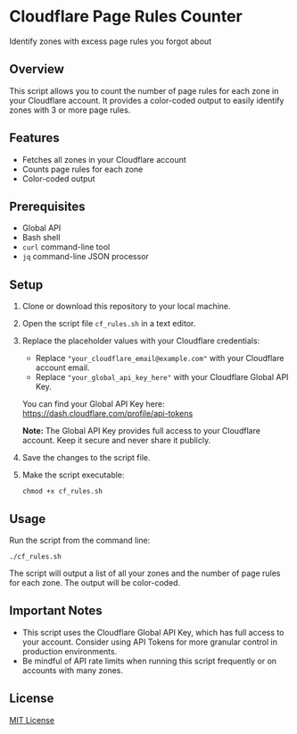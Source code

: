 # Cloudflare Page Rules Counter
Identify zones with excess page rules you forgot about


## Overview
This script allows you to count the number of page rules for each zone in your Cloudflare account. It provides a color-coded output to easily identify zones with 3 or more page rules.

## Features

- Fetches all zones in your Cloudflare account
- Counts page rules for each zone
- Color-coded output

## Prerequisites

- Global API
- Bash shell
- `curl` command-line tool
- `jq` command-line JSON processor

## Setup

1. Clone or download this repository to your local machine.

2. Open the script file `cf_rules.sh` in a text editor.

3. Replace the placeholder values with your Cloudflare credentials:
   - Replace `"your_cloudflare_email@example.com"` with your Cloudflare account email.
   - Replace `"your_global_api_key_here"` with your Cloudflare Global API Key.

   You can find your Global API Key here:
   https://dash.cloudflare.com/profile/api-tokens

   **Note:** The Global API Key provides full access to your Cloudflare account. Keep it secure and never share it publicly.

4. Save the changes to the script file.

5. Make the script executable:
   ```
   chmod +x cf_rules.sh
   ```

## Usage

Run the script from the command line:

```
./cf_rules.sh
```

The script will output a list of all your zones and the number of page rules for each zone. The output will be color-coded.

## Important Notes

- This script uses the Cloudflare Global API Key, which has full access to your account. Consider using API Tokens for more granular control in production environments.
- Be mindful of API rate limits when running this script frequently or on accounts with many zones.

## License

[MIT License](LICENSE)
